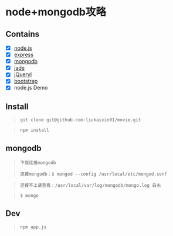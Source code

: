 # node+mongodb攻略

## Contains

- [x] [node.js](http://nodejs.cn/)
- [x] [express](http://www.expressjs.com.cn/)
- [x] [mongodb](http://www.runoob.com/mongodb/mongodb-tutorial.html)
- [x] [jade](http://jade-lang.com/)
- [x] [jQueryl](https://jquery.com/)
- [x] [bootstrap](http://www.bootcss.com/)
- [x] node.js Demo

## Install

> `git clone git@github.com:liukaixin01/movie.git`

> `npm install`

## mongodb

> `下载连接mongodb`

> `连接mongodb：$ mongod --config /usr/local/etc/mongod.conf`


> `连接不上请查看：/usr/local/var/log/mongodb/mongo.log 日志`

> `$ mongo`

## Dev

> `npm app.js`
